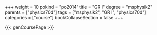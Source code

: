 +++
weight = 10
pokind = "po2014"
title = "GR I"
degree = "msphysik2"
parents = ["physics70d"]
tags = ["msphysik2", "GR I", "physics70d"]
categories = ["course"]
bookCollapseSection = false
+++

{{< genCoursePage >}}
